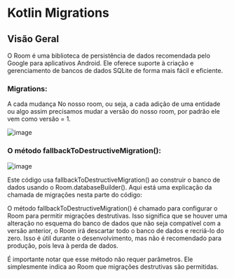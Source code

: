 # Kotlin Migrations

## Visão Geral

O Room é uma biblioteca de persistência de dados recomendada pelo Google para aplicativos Android. Ele oferece suporte à criação e gerenciamento de bancos de dados SQLite de forma mais fácil e eficiente.

### Migrations:
A cada mudança  No nosso room, ou seja, a cada adição de uma entidade ou algo assim precisamos mudar a versão do nosso room, por padrão ele vem como versão = 1.

![image](https://github.com/Mateuxx/Android-Basics-Study/assets/83120884/c6b0de36-c083-4aa4-983a-a7f1df463e30)

### O método fallbackToDestructiveMigration():
![image](https://github.com/Mateuxx/Android-Basics-Study/assets/83120884/e3ad1ead-3405-4fe0-a006-cf631a6383d2)

Este código usa fallbackToDestructiveMigration() ao construir o banco de dados usando o Room.databaseBuilder(). Aqui está uma explicação da chamada de migrações nesta parte do código:

O método fallbackToDestructiveMigration() é chamado para configurar o Room para permitir migrações destrutivas. Isso significa que se houver uma alteração no esquema do banco de dados que não seja compatível com a versão anterior, o Room irá descartar todo o banco de dados e recriá-lo do zero. Isso é útil durante o desenvolvimento, mas não é recomendado para produção, pois leva à perda de dados.

É importante notar que esse método não requer parâmetros. Ele simplesmente indica ao Room que migrações destrutivas são permitidas.
